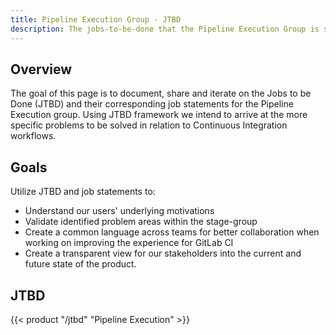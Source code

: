 ```yaml
---
title: Pipeline Execution Group - JTBD
description: The jobs-to-be-done that the Pipeline Execution Group is solving for.
---
```


## Overview

The goal of this page is to document, share and iterate on the Jobs to be Done (JTBD) and their corresponding job statements for the Pipeline Execution group. Using JTBD framework we intend to arrive at the more specific problems to be solved in relation to Continuous Integration workflows.

## Goals

Utilize JTBD and job statements to:

- Understand our users' underlying motivations
- Validate identified problem areas within the stage-group
- Create a common language across teams for better collaboration when working on improving the experience for GitLab CI
- Create a transparent view for our stakeholders into the current and future state of the product.

## JTBD

{{< product "/jtbd" "Pipeline Execution" >}}
